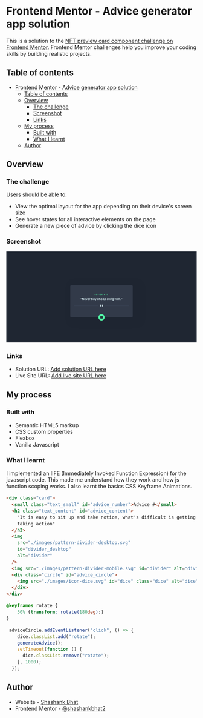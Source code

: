 # Frontend Mentor - Advice generator app solution

This is a solution to the [NFT preview card component challenge on Frontend Mentor](https://www.frontendmentor.io/challenges/nft-preview-card-component-SbdUL_w0U). Frontend Mentor challenges help you improve your coding skills by building realistic projects.

## Table of contents

- [Frontend Mentor - Advice generator app solution](#frontend-mentor---advice-generator-app-solution)
  - [Table of contents](#table-of-contents)
  - [Overview](#overview)
    - [The challenge](#the-challenge)
    - [Screenshot](#screenshot)
    - [Links](#links)
  - [My process](#my-process)
    - [Built with](#built-with)
    - [What I learnt](#what-i-learnt)
  - [Author](#author)

## Overview

### The challenge

Users should be able to:

- View the optimal layout for the app depending on their device's screen size
- See hover states for all interactive elements on the page
- Generate a new piece of advice by clicking the dice icon

### Screenshot

![](./screenshot.png)

### Links

- Solution URL: [Add solution URL here](https://advice-generator-fem.shashankbhat.co.in/)
- Live Site URL: [Add live site URL here](https://github.com/shashankbhat2/advice-generator-fem)

## My process

### Built with

- Semantic HTML5 markup
- CSS custom properties
- Flexbox
- Vanilla Javascript

### What I learnt

I implemented an IIFE (Immediately Invoked Function Expression) for the javascript code. This made me understand how they work and how js function scoping works. I also learnt the basics CSS Keyframe Animations.

```html
<div class="card">
  <small class="text_small" id="advice_number">Advice #</small>
  <h2 class="text_content" id="advice_content">
    "It is easy to sit up and take notice, what's difficult is getting up and
    taking action"
  </h2>
  <img
    src="./images/pattern-divider-desktop.svg"
    id="divider_desktop"
    alt="divider"
  />
  <img src="./images/pattern-divider-mobile.svg" id="divider" alt="divider" />
  <div class="circle" id="advice_circle">
    <img src="./images/icon-dice.svg" id="dice" class="dice" alt="dice" />
  </div>
</div>
```

```css
@keyframes rotate {
    50% {transform: rotate(180deg);}
}
```
```js
 adviceCircle.addEventListener("click", () => {
    dice.classList.add("rotate");
    generateAdvice();
    setTimeout(function () {
      dice.classList.remove("rotate"); 
    }, 1000);
  });
```

## Author

- Website - [Shashank Bhat](https://shashankbhat.co.in/)
- Frontend Mentor - [@shashankbhat2](https://www.frontendmentor.io/profile/shashankbhat2)
